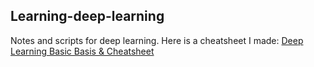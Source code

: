 ## Learning-deep-learning
Notes and scripts for deep learning. Here is a cheatsheet I made: [Deep Learning Basic Basis & Cheatsheet](https://bangdasun.github.io/2018/09/15/deep-learning-basic-basis-cheatsheet-1/)

